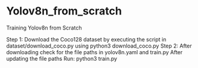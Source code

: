 # Yolov8n_from_scratch
Training Yolov8n from Scratch

Step 1: Download the Coco128 dataset by executing the script in dataset/download_coco.py using 
python3 download_coco.py
Step 2: After downloading check for the file paths in yolov8n.yaml and train.py
After updating the file paths 
Run: 
python3 train.py
